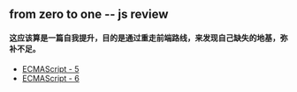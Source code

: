 ## from zero to one -- js review

#### 这应该算是一篇自我提升，目的是通过重走前端路线，来发现自己缺失的地基，弥补不足。


+ [ECMAScript - 5](../../ECMAScript/ECMAScript-5.md)
+ [ECMAScript - 6](../../ECMAScript/ECMAScript-6.md)
